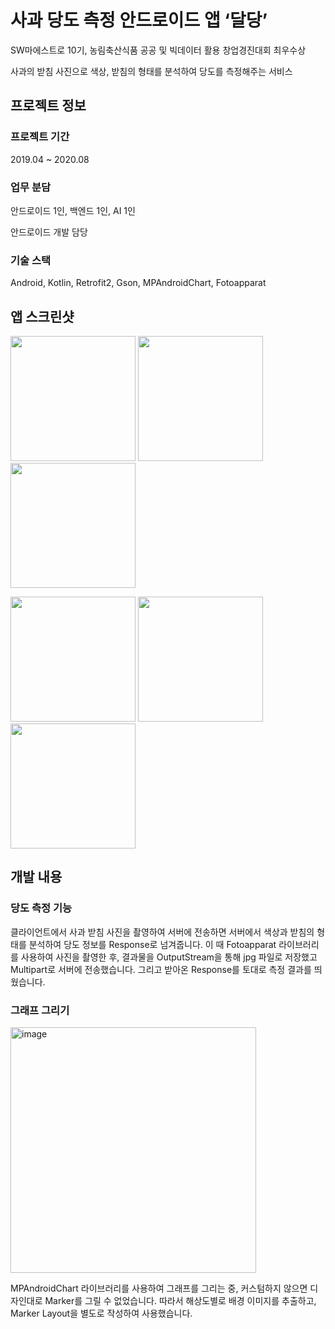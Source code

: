 # 사과 당도 측정 안드로이드 앱 ‘달당’
SW마에스트로 10기, 농림축산식품 공공 및 빅데이터 활용 창업경진대회 최우수상

사과의 받침 사진으로 색상, 받침의 형태를 분석하여 당도를 측정해주는 서비스

## 프로젝트 정보

### 프로젝트 기간
2019.04 ~ 2020.08

### 업무 분담
안드로이드 1인, 백엔드 1인, AI 1인

안드로이드 개발 담당

### 기술 스택
Android, Kotlin, Retrofit2, Gson, MPAndroidChart, Fotoapparat

## 앱 스크린샷
<img src="https://user-images.githubusercontent.com/15646373/191761916-0fd5ba3d-85a8-4db0-acf8-e74522fe1402.jpg" width="200"/> <img src="https://user-images.githubusercontent.com/15646373/191761896-87502d6d-1e32-467a-96ea-674c92fc6d96.jpg" width="200"/> <img src="https://user-images.githubusercontent.com/15646373/191761910-d06675d5-2c38-487a-b562-9859de58bf41.jpg" width="200"/>

<img src="https://user-images.githubusercontent.com/15646373/191761921-f10dff68-5dbc-452e-a55f-a38c69cb2ec6.jpg" width="200"/> <img src="https://user-images.githubusercontent.com/15646373/191761925-79bd4dae-ec1b-4bb4-ba45-c5d706a074c1.jpg" width="200"/> <img src="https://user-images.githubusercontent.com/15646373/191761929-3cc656cb-2fb0-4dcd-a9a7-ce84637c80fc.jpg" width="200"/>

## 개발 내용
### 당도 측정 기능
클라이언트에서 사과 받침 사진을 촬영하여 서버에 전송하면 서버에서 색상과 받침의 형태를 분석하여 당도 정보를 Response로 넘겨줍니다.
이 때 Fotoapparat 라이브러리를 사용하여 사진을 촬영한 후, 결과물을 OutputStream을 통해 jpg 파일로 저장했고 Multipart로 서버에 전송했습니다.
그리고 받아온 Response를 토대로 측정 결과를 띄웠습니다.

### 그래프 그리기
<img width="393" alt="image" src="https://github.com/hyemdooly/DaldangAndroid/assets/15646373/f3768859-7571-4f4f-a775-a6a0247f090c">

MPAndroidChart 라이브러리를 사용하여 그래프를 그리는 중, 커스텀하지 않으면 디자인대로 Marker를 그릴 수 없었습니다.
따라서 해상도별로 배경 이미지를 추출하고, Marker Layout을 별도로 작성하여 사용했습니다.

